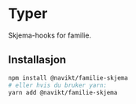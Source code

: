 # Typer

Skjema-hooks for familie.

## Installasjon

```sh
npm install @navikt/familie-skjema
# eller hvis du bruker yarn:
yarn add @navikt/familie-skjema
```
